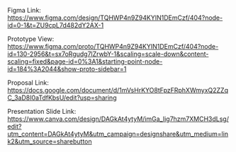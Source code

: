 Figma Link: 
https://www.figma.com/design/TQHWP4n9Z94KYIN1DEmCzf/404?node-id=0-1&t=ZU9cpL7d482dY2AX-1

Prototype View:
https://www.figma.com/proto/TQHWP4n9Z94KYIN1DEmCzf/404?node-id=130-2956&t=sx7oRgudg7lZrwbY-1&scaling=scale-down&content-scaling=fixed&page-id=0%3A1&starting-point-node-id=184%3A2044&show-proto-sidebar=1

Proposal Link:
https://docs.google.com/document/d/1mVsHrKYO8tFpzFRphXWmyxQ2ZZqC_3aD8I0aTdfKbsU/edit?usp=sharing

Presentation Slide Link:
https://www.canva.com/design/DAGkAt4ytyM/imGa_Iig7hzm7XMCH3dLsg/edit?utm_content=DAGkAt4ytyM&utm_campaign=designshare&utm_medium=link2&utm_source=sharebutton
